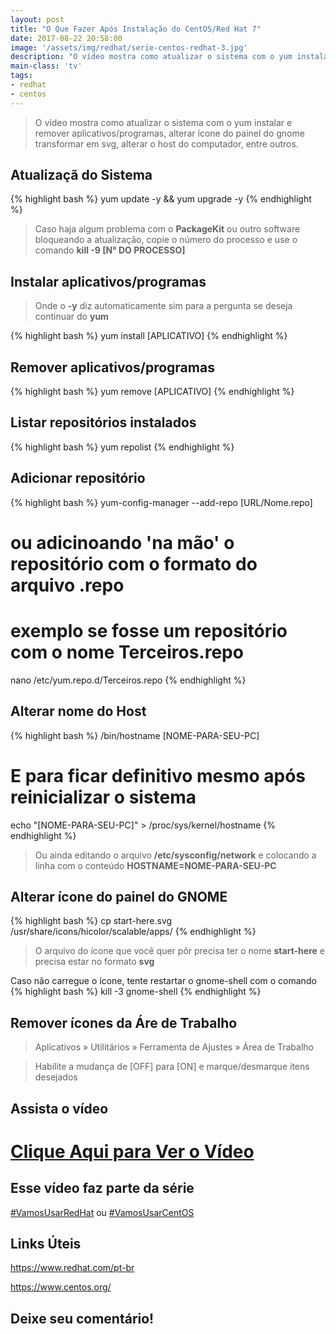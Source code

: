 ```yaml
---
layout: post
title: "O Que Fazer Após Instalação do CentOS/Red Hat 7"
date: 2017-08-22 20:58:00
image: '/assets/img/redhat/serie-centos-redhat-3.jpg'
description: "O vídeo mostra como atualizar o sistema com o yum instalar e remover programas, alterar ícone do painel do gnome, transformar em svg, alterar o host do computador..."
main-class: 'tv'
tags:
- redhat
- centos
---
```


> O vídeo mostra como atualizar o sistema com o yum instalar e remover aplicativos/programas, alterar ícone do painel do gnome transformar em svg, alterar o host do computador, entre outros.

## Atualizaçã do Sistema
{% highlight bash %}
yum update -y && yum upgrade -y
{% endhighlight %}

> Caso haja algum problema com o __PackageKit__ ou outro software bloqueando a atualização, copie o número do processo e use o comando __kill -9 [N° DO PROCESSO]__

## Instalar aplicativos/programas

> Onde o __-y__ diz automaticamente sim para a pergunta se deseja continuar do __yum__

{% highlight bash %}
yum install [APLICATIVO]
{% endhighlight %}

## Remover aplicativos/programas
{% highlight bash %}
yum remove [APLICATIVO]
{% endhighlight %}

## Listar repositórios instalados
{% highlight bash %}
yum repolist
{% endhighlight %}

## Adicionar repositório
{% highlight bash %}
yum-config-manager --add-repo [URL/Nome.repo]
# ou adicinoando 'na mão' o repositório com o formato do arquivo .repo
# exemplo se fosse um repositório com o nome Terceiros.repo
nano /etc/yum.repo.d/Terceiros.repo
{% endhighlight %}

## Alterar nome do Host
{% highlight bash %}
/bin/hostname [NOME-PARA-SEU-PC]
# E para ficar definitivo mesmo após reinicializar o sistema
echo "[NOME-PARA-SEU-PC]" > /proc/sys/kernel/hostname
{% endhighlight %}

> Ou ainda editando o arquivo __/etc/sysconfig/network__ e colocando a linha com o conteúdo __HOSTNAME=NOME-PARA-SEU-PC__

## Alterar ícone do painel do GNOME
{% highlight bash %}
cp start-here.svg /usr/share/icons/hicolor/scalable/apps/
{% endhighlight %}

> O arquivo do ícone que você quer pôr precisa ter o nome __start-here__ e precisa estar no formato __svg__

Caso não carregue o ícone, tente restartar o gnome-shell com o comando
{% highlight bash %}
kill -3 gnome-shell
{% endhighlight %}

## Remover ícones da Áre de Trabalho

> Aplicativos &raquo; Utilitários &raquo; Ferramenta de Ajustes &raquo; Área de Trabalho

> Habilite a mudança de [OFF] para [ON] e marque/desmarque itens desejados

## Assista o vídeo

# [Clique Aqui para Ver o Vídeo](https://www.youtube.com/watch?v=Ufc_7Dnh7Ao)


## Esse vídeo faz parte da série
[#VamosUsarRedHat](https://www.youtube.com/playlist?list=PLUJBQEDDLNcnr4BziCur10Ot9EGzBCn4_) ou [#VamosUsarCentOS](https://www.youtube.com/playlist?list=PLUJBQEDDLNcnr4BziCur10Ot9EGzBCn4_)

## Links Úteis

<https://www.redhat.com/pt-br>

<https://www.centos.org/>

## Deixe seu comentário!
